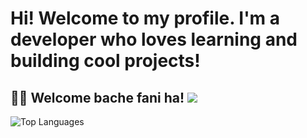 # Hi! Welcome to my profile. I'm a developer who loves learning and building cool projects! 
## 👨‍💻 Welcome bache fani ha! <img src="https://readme-typing-svg.herokuapp.com?font=Fira+Code&size=24&duration=4000&pause=1000&color=F75C7E&center=true&vCenter=true&width=500&lines=Welcome+to+my+profile!;Cool+projects+are+on+the+way!;@Coding+_+TCC;" />
![Top Languages](https://github-readme-stats.vercel.app/api/top-langs/?username=HIZHASHARIFI1386&layout=compact&theme=radical)
